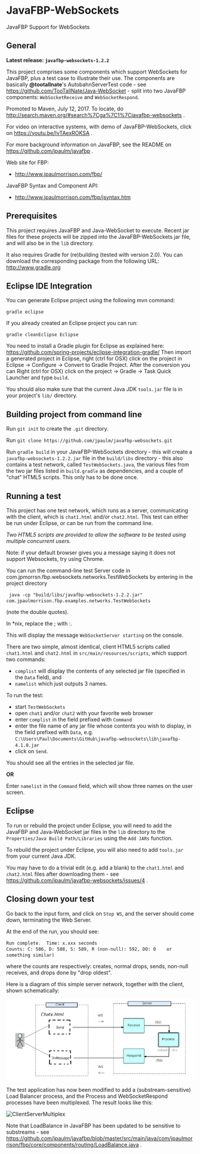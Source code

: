 JavaFBP-WebSockets
===

JavaFBP Support for WebSockets 


General
---

**Latest release: `javafbp-websockets-1.2.2`** 

This project comprises some components which support WebSockets for JavaFBP, plus a test case to illustrate their use.  The components are basically **@tootallnate**'s AutobahnServerTest code - see https://github.com/TooTallNate/Java-WebSocket - split into two JavaFBP components: `WebSocketReceive` and `WebSocketRespond`.

Promoted to Maven, July 12, 2017.  To locate, do http://search.maven.org/#search%7Cga%7C1%7Cjavafbp-websockets .

For video on interactive systems, with demo of JavaFBP-WebSockets, click on https://youtu.be/IvTAexROKSA .

For more background information on JavaFBP, see the README on https://github.com/jpaulm/javafbp .

Web site for FBP: 
* http://www.jpaulmorrison.com/fbp/
 
JavaFBP Syntax and Component API:
* http://www.jpaulmorrison.com/fbp/jsyntax.htm

Prerequisites
---

This project requires JavaFBP and Java-WebSocket to execute. Recent jar files for these projects will be zipped into the JavaFBP-WebSockets jar file, and will also be in the `lib` directory.

It also requires Gradle for (re)building (tested with version 2.0). You can download the corresponding package from the following URL: http://www.gradle.org

Eclipse IDE Integration
---

You can generate Eclipse project using the following mvn command:

    gradle eclipse

If you already created an Eclipse project you can run:

    gradle cleanEclipse Eclipse

You need to install a Gradle plugin for Eclipse as explained here:
https://github.com/spring-projects/eclipse-integration-gradle/
Then import a generated project in Eclipse, right (ctrl for OSX) click on the project in Eclipse -> Configure -> Convert to Gradle Project. After the conversion you can Right (ctrl for OSX) click on the project -> Gradle -> Task Quick Launcher and type `build`.

You should also make sure that the current Java JDK `tools.jar` file is in your project's `lib/` directory.

Building project from command line
---
Run `git init` to create the `.git` directory.

Run `git clone https://github.com/jpaulm/javafbp-websockets.git`

Run `gradle build` in your JavaFBP-WebSockets directory - this will create a `javafbp-websockets-1.2.2.jar` file in the `build/libs` directory - this also contains a test network, called `TestWebSockets.java`, the various files from the two jar files listed in `build.gradle` as dependencies, and a couple of "chat" HTML5 scripts.  This only has to be done once.

Running a test
----
This project has one test network, which runs as a server, communicating with the client, which is `chat1.html` and/or `chat2.html`. This test can either be run under Eclipse, or can be run from the command line.

*Two HTML5 scripts are provided to allow the software to be tested using multiple concurrent users.*

Note: if your default browser gives you a message saying it does not support Websockets, try using Chrome.

You can run the command-line test Server code in com.jpmorrsn.fbp.websockets.networks.TestWebSockets by entering in the project directory
    
     java -cp "build/libs/javafbp-websockets-1.2.2.jar"  com.jpaulmorrison.fbp.examples.networks.TestWebSockets
    
(note the double quotes).

In *nix, replace the ; with :.

This will display the message `WebSocketServer starting` on the console.

There are two simple, almost identical, client HTML5 scripts called `chat1.html` and `chat2.html` in `src/main/resources/scripts`, which support two commands:

- `complist` will display the contents of any selected jar file (specified in the `Data` field), and
- `namelist` which just outputs 3 names.

To run the test:
- start `TestWebSockets`
- open `chat1` and/or `chat2` with your favorite web browser 
- enter `complist` in the field prefixed with `Command`
- enter the file name of any jar file whose contents you wish to display, in the field prefixed with `Data`, e.g. `C:\Users\Paul\Documents\GitHub\javafbp-websockets\lib\javafbp-4.1.0.jar`
- click on `Send`. 

You should see all the entries in the selected jar file.  

**OR** 

Enter `namelist` in the `Command` field, which will show three names on the user screen.

Eclipse
-------

To run or rebuild the project under Eclipse, you will need to add the JavaFBP and Java-WebSocket jar files in the `lib` directory to the `Properties/Java Build Path/Libraries` using the `Add JARs` function.

To rebuild the project under Eclipse, you will also need to add `tools.jar` from your current Java JDK. 


You may have to do a trivial edit (e.g. add a blank) to the `chat1.html` and `chat2.html` files after downloading them - see https://github.com/jpaulm/javafbp-websockets/issues/4 .


Closing down your test
---------

Go back to the input form, and click on `Stop WS`, and the server should come down, terminating the Web Server.

At the end of the run, you should see:

    Run complete.  Time: x.xxx seconds
    Counts: C: 586, D: 588, S: 589, R (non-null): 592, DO: 0    or something similar)
    
where the counts are respectively: creates, normal drops, sends, non-null receives, and drops done by "drop oldest".  

Here is a diagram of this simple server network, together with the client, shown schematically:

![ClientServer](https://github.com/jpaulm/javafbp-websockets/blob/master/docs/ClientServer.png "Diagram of Client and Server Network")

The test application has now been modified to add a (substream-sensitive) Load Balancer process, and the Process and WebSocketRespond processes have been multiplexed.  The result looks like this:

![ClientServerMultiplex](https://github.com/jpaulm/javafbp-websockets/blob/master/docs/ClientServerMultiplex.png "Diagram of Client and Server Network")

Note that LoadBalance in JavaFBP has been updated to be sensitive to substreams - see https://github.com/jpaulm/javafbp/blob/master/src/main/java/com/jpaulmorrison/fbp/core/components/routing/LoadBalance.java .


